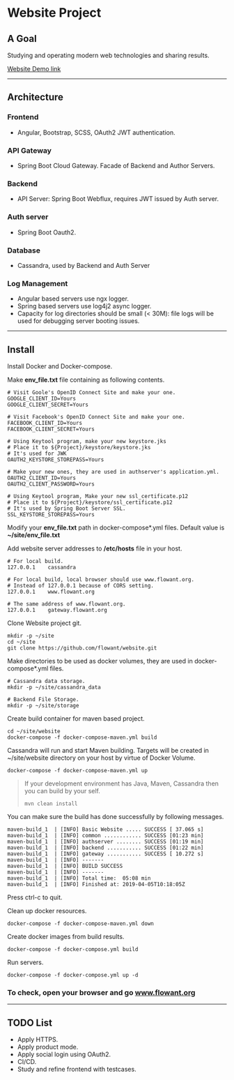 # Website Project

## A Goal

Studying and operating modern web technologies and sharing results.

[Website Demo link](https://www.flowant.org)

---

## Architecture

### Frontend
- Angular, Bootstrap, SCSS, OAuth2 JWT authentication.

### API Gateway
- Spring Boot Cloud Gateway. Facade of Backend and Author Servers.

### Backend
- API Server: Spring Boot Webflux, requires JWT issued by Auth server.

### Auth server
- Spring Boot Oauth2.

### Database
- Cassandra, used by Backend and Auth Server

### Log Management
- Angular based servers use ngx logger.
- Spring based servers use log4j2 async logger.
- Capacity for log directories should be small (< 30M): file logs will be used for debugging server booting issues.

---
## Install

Install Docker and Docker-compose.

Make **env_file.txt** file containing as following contents.

~~~~
# Visit Goole's OpenID Connect Site and make your one.
GOOGLE_CLIENT_ID=Yours
GOOGLE_CLIENT_SECRET=Yours

# Visit Facebook's OpenID Connect Site and make your one.
FACEBOOK_CLIENT_ID=Yours
FACEBOOK_CLIENT_SECRET=Yours

# Using Keytool program, make your new keystore.jks
# Place it to ${Project}/keystore/keystore.jks
# It's used for JWK
OAUTH2_KEYSTORE_STOREPASS=Yours

# Make your new ones, they are used in authserver's application.yml.
OAUTH2_CLIENT_ID=Yours
OAUTH2_CLIENT_PASSWORD=Yours

# Using Keytool program, Make your new ssl_certificate.p12
# Place it to ${Project}/keystore/ssl_certificate.p12
# It's used by Spring Boot Server SSL.
SSL_KEYSTORE_STOREPASS=Yours

~~~~
Modify your **env_file.txt** path in docker-compose*.yml files. Default value is **~/site/env_file.txt**

Add website server addresses to **/etc/hosts** file in your host.

~~~~
# For local build.
127.0.0.1    cassandra

# For local build, local browser should use www.flowant.org.
# Instead of 127.0.0.1 because of CORS setting.
127.0.0.1    www.flowant.org

# The same address of www.flowant.org.
127.0.0.1    gateway.flowant.org
~~~~


Clone Website project git.
~~~~
mkdir -p ~/site
cd ~/site
git clone https://github.com/flowant/website.git
~~~~


Make directories to be used as docker volumes, they are used in docker-compose*.yml files.

```
# Cassandra data storage.
mkdir -p ~/site/cassandra_data

# Backend File Storage.
mkdir -p ~/site/storage
```

Create build container for maven based project.
~~~~
cd ~/site/website
docker-compose -f docker-compose-maven.yml build
~~~~

Cassandra will run and start Maven building. Targets will be created in ~/site/website directory on your host by virtue of Docker Volume.
~~~~
docker-compose -f docker-compose-maven.yml up
~~~~
> If your development environment has Java, Maven, Cassandra then you can build by your self.
> ```
> mvn clean install
> ```


You can make sure the build has done successfully by following messages.

~~~~
maven-build_1  | [INFO] Basic Website ..... SUCCESS [ 37.065 s]
maven-build_1  | [INFO] common ............ SUCCESS [01:23 min]
maven-build_1  | [INFO] authserver ........ SUCCESS [01:19 min]
maven-build_1  | [INFO] backend ........... SUCCESS [01:22 min]
maven-build_1  | [INFO] gateway ........... SUCCESS [ 10.272 s]
maven-build_1  | [INFO] -------
maven-build_1  | [INFO] BUILD SUCCESS
maven-build_1  | [INFO] -------
maven-build_1  | [INFO] Total time:  05:08 min
maven-build_1  | [INFO] Finished at: 2019-04-05T10:18:05Z
~~~~
Press ctrl-c to quit.

Clean up docker resources.
```
docker-compose -f docker-compose-maven.yml down
```

Create docker images from build results.
```
docker-compose -f docker-compose.yml build
```

Run servers.
~~~~
docker-compose -f docker-compose.yml up -d
~~~~

### To check, open your browser and go www.flowant.org

---

## TODO List
- Apply HTTPS.
- Apply product mode.
- Apply social login using OAuth2.
- CI/CD.
- Study and refine frontend with testcases.
